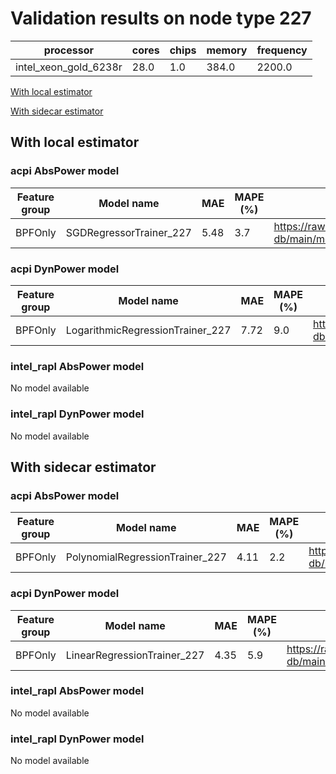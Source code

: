 # Validation results on node type 227

| processor | cores | chips | memory | frequency |
| --- | --- | --- | --- | --- |
| intel_xeon_gold_6238r | 28.0 | 1.0 | 384.0 | 2200.0 |

[With local estimator](#with-local-estimator)

[With sidecar estimator](#with-sidecar-estimator)

## With local estimator

### acpi AbsPower model

| Feature group | Model name | MAE | MAPE (%) | URL |
| --- | --- | --- | --- | --- |
| BPFOnly | SGDRegressorTrainer_227 | 5.48 | 3.7 | https://raw.githubusercontent.com/sustainable-computing-io/kepler-model-db/main/models/v0.7/specpower/acpi/AbsPower/BPFOnly/SGDRegressorTrainer_227.json |
### acpi DynPower model

| Feature group | Model name | MAE | MAPE (%) | URL |
| --- | --- | --- | --- | --- |
| BPFOnly | LogarithmicRegressionTrainer_227 | 7.72 | 9.0 | https://raw.githubusercontent.com/sustainable-computing-io/kepler-model-db/main/models/v0.7/specpower/acpi/DynPower/BPFOnly/LogarithmicRegressionTrainer_227.json |
### intel_rapl AbsPower model

No model available

### intel_rapl DynPower model

No model available

## With sidecar estimator

### acpi AbsPower model

| Feature group | Model name | MAE | MAPE (%) | URL |
| --- | --- | --- | --- | --- |
| BPFOnly | PolynomialRegressionTrainer_227 | 4.11 | 2.2 | https://raw.githubusercontent.com/sustainable-computing-io/kepler-model-db/main/models/v0.7/specpower/acpi/AbsPower/BPFOnly/PolynomialRegressionTrainer_227.zip |
### acpi DynPower model

| Feature group | Model name | MAE | MAPE (%) | URL |
| --- | --- | --- | --- | --- |
| BPFOnly | LinearRegressionTrainer_227 | 4.35 | 5.9 | https://raw.githubusercontent.com/sustainable-computing-io/kepler-model-db/main/models/v0.7/specpower/acpi/DynPower/BPFOnly/LinearRegressionTrainer_227.zip |
### intel_rapl AbsPower model

No model available

### intel_rapl DynPower model

No model available

